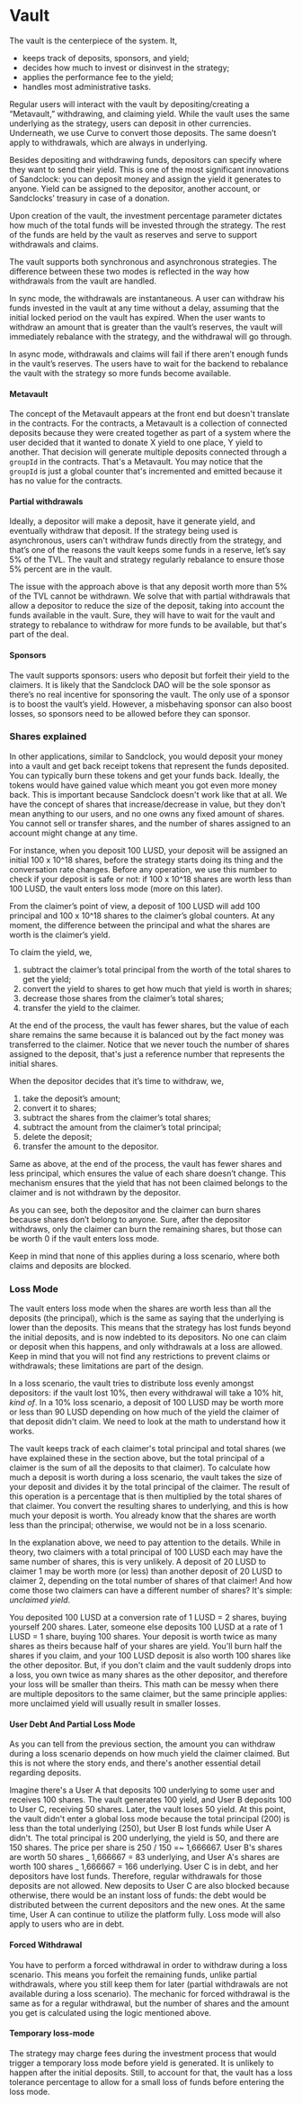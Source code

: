 # Vault

The vault is the centerpiece of the system. It,

* keeps track of deposits, sponsors, and yield;
* decides how much to invest or disinvest in the strategy;
* applies the performance fee to the yield;
* handles most administrative tasks.

Regular users will interact with the vault by depositing/creating a “Metavault,” withdrawing, and claiming yield. While the vault uses the same underlying as the strategy, users can deposit in other currencies. Underneath, we use Curve to convert those deposits. The same doesn’t apply to withdrawals, which are always in underlying.

Besides depositing and withdrawing funds, depositors can specify where they want to send their yield. This is one of the most significant innovations of Sandclock: you can deposit money and assign the yield it generates to anyone. Yield can be assigned to the depositor, another account, or Sandclocks’ treasury in case of a donation.

Upon creation of the vault, the investment percentage parameter dictates how much of the total funds will be invested through the strategy. The rest of the funds are held by the vault as reserves and serve to support withdrawals and claims.

The vault supports both synchronous and asynchronous strategies. The difference between these two modes is reflected in the way how withdrawals from the vault are handled.

In sync mode, the withdrawals are instantaneous. A user can withdraw his funds invested in the vault at any time without a delay, assuming that the initial locked period on the vault has expired. When the user wants to withdraw an amount that is greater than the vault’s reserves, the vault will immediately rebalance with the strategy, and the withdrawal will go through.

In async mode, withdrawals and claims will fail if there aren’t enough funds in the vault’s reserves. The users have to wait for the backend to rebalance the vault with the strategy so more funds become available.

#### Metavault

The concept of the Metavault appears at the front end but doesn't translate in the contracts. For the contracts, a Metavault is a collection of connected deposits because they were created together as part of a system where the user decided that it wanted to donate X yield to one place, Y yield to another. That decision will generate multiple deposits connected through a `groupId` in the contracts. That's a Metavault. You may notice that the `groupId` is just a global counter that's incremented and emitted because it has no value for the contracts.

#### Partial withdrawals

Ideally, a depositor will make a deposit, have it generate yield, and eventually withdraw that deposit. If the strategy being used is asynchronous, users can't withdraw funds directly from the strategy, and that’s one of the reasons the vault keeps some funds in a reserve, let’s say 5% of the TVL. The vault and strategy regularly rebalance to ensure those 5% percent are in the vault.

The issue with the approach above is that any deposit worth more than 5% of the TVL cannot be withdrawn. We solve that with partial withdrawals that allow a depositor to reduce the size of the deposit, taking into account the funds available in the vault. Sure, they will have to wait for the vault and strategy to rebalance to withdraw for more funds to be available, but that's part of the deal.

#### Sponsors

The vault supports sponsors: users who deposit but forfeit their yield to the claimers. It is likely that the Sandclock DAO will be the sole sponsor as there’s no real incentive for sponsoring the vault. The only use of a sponsor is to boost the vault’s yield. However, a misbehaving sponsor can also boost losses, so sponsors need to be allowed before they can sponsor.

### Shares explained

In other applications, similar to Sandclock, you would deposit your money into a vault and get back receipt tokens that represent the funds deposited. You can typically burn these tokens and get your funds back. Ideally, the tokens would have gained value which meant you got even more money back. This is important because Sandclock doesn't work like that at all. We have the concept of shares that increase/decrease in value, but they don't mean anything to our users, and no one owns any fixed amount of shares. You cannot sell or transfer shares, and the number of shares assigned to an account might change at any time.

For instance, when you deposit 100 LUSD, your deposit will be assigned an initial 100 x 10^18 shares, before the strategy starts doing its thing and the conversation rate changes. Before any operation, we use this number to check if your deposit is safe or not: if 100 x 10^18 shares are worth less than 100 LUSD, the vault enters loss mode (more on this later).

From the claimer’s point of view, a deposit of 100 LUSD will add 100 principal and 100 x 10^18 shares to the claimer’s global counters. At any moment, the difference between the principal and what the shares are worth is the claimer’s yield.

To claim the yield, we,

1. subtract the claimer’s total principal from the worth of the total shares to get the yield;
2. convert the yield to shares to get how much that yield is worth in shares;
3. decrease those shares from the claimer’s total shares;
4. transfer the yield to the claimer.

At the end of the process, the vault has fewer shares, but the value of each share remains the same because it is balanced out by the fact money was transferred to the claimer. Notice that we never touch the number of shares assigned to the deposit, that's just a reference number that represents the initial shares.

When the depositor decides that it’s time to withdraw, we,

1. take the deposit’s amount;
2. convert it to shares;
3. subtract the shares from the claimer’s total shares;
4. subtract the amount from the claimer’s total principal;
5. delete the deposit;
6. transfer the amount to the depositor.

Same as above, at the end of the process, the vault has fewer shares and less principal, which ensures the value of each share doesn’t change. This mechanism ensures that the yield that has not been claimed belongs to the claimer and is not withdrawn by the depositor.

As you can see, both the depositor and the claimer can burn shares because shares don’t belong to anyone. Sure, after the depositor withdraws, only the claimer can burn the remaining shares, but those can be worth 0 if the vault enters loss mode.

Keep in mind that none of this applies during a loss scenario, where both claims and deposits are blocked.

### Loss Mode

The vault enters loss mode when the shares are worth less than all the deposits (the principal), which is the same as saying that the underlying is lower than the deposits. This means that the strategy has lost funds beyond the initial deposits, and is now indebted to its depositors. No one can claim or deposit when this happens, and only withdrawals at a loss are allowed. Keep in mind that you will not find any restrictions to prevent claims or withdrawals; these limitations are part of the design.

In a loss scenario, the vault tries to distribute loss evenly amongst depositors: if the vault lost 10%, then every withdrawal will take a 10% hit, _kind of_. In a 10% loss scenario, a deposit of 100 LUSD may be worth more or less than 90 LUSD depending on how much of the yield the claimer of that deposit didn't claim. We need to look at the math to understand how it works.

The vault keeps track of each claimer's total principal and total shares (we have explained these in the section above, but the total principal of a claimer is the sum of all the deposits to that claimer). To calculate how much a deposit is worth during a loss scenario, the vault takes the size of your deposit and divides it by the total principal of the claimer. The result of this operation is a percentage that is then multiplied by the total shares of that claimer. You convert the resulting shares to underlying, and this is how much your deposit is worth. You already know that the shares are worth less than the principal; otherwise, we would not be in a loss scenario.

In the explanation above, we need to pay attention to the details. While in theory, two claimers with a total principal of 100 LUSD each may have the same number of shares, this is very unlikely. A deposit of 20 LUSD to claimer 1 may be worth more (or less) than another deposit of 20 LUSD to claimer 2, depending on the total number of shares of that claimer! And how come those two claimers can have a different number of shares? It's simple: _unclaimed yield_.

You deposited 100 LUSD at a conversion rate of 1 LUSD = 2 shares, buying yourself 200 shares. Later, someone else deposits 100 LUSD at a rate of 1 LUSD = 1 share, buying 100 shares. Your deposit is worth twice as many shares as theirs because half of your shares are yield. You'll burn half the shares if you claim, and your 100 LUSD deposit is also worth 100 shares like the other depositor. But, if you don't claim and the vault suddenly drops into a loss, you own twice as many shares as the other depositor, and therefore your loss will be smaller than theirs. This math can be messy when there are multiple depositors to the same claimer, but the same principle applies: more unclaimed yield will usually result in smaller losses.

#### User Debt And Partial Loss Mode

As you can tell from the previous section, the amount you can withdraw during a loss scenario depends on how much yield the claimer claimed. But this is not where the story ends, and there's another essential detail regarding deposits.

Imagine there's a User A that deposits 100 underlying to some user and receives 100 shares. The vault generates 100 yield, and User B deposits 100 to User C, receiving 50 shares. Later, the vault loses 50 yield. At this point, the vault didn't enter a global loss mode because the total principal (200) is less than the total underlying (250), but User B lost funds while User A didn't. The total principal is 200 underlying, the yield is 50, and there are 150 shares. The price per share is 250 / 150 =\~ 1,666667. User B's shares are worth 50 shares \_ 1,666667 = 83 underlying, and User A's shares are worth 100 shares \_ 1,666667 = 166 underlying. User C is in debt, and her depositors have lost funds. Therefore, regular withdrawals for those deposits are not allowed. New deposits to User C are also blocked because otherwise, there would be an instant loss of funds: the debt would be distributed between the current depositors and the new ones. At the same time, User A can continue to utilize the platform fully. Loss mode will also apply to users who are in debt.

#### Forced Withdrawal

You have to perform a forced withdrawal in order to withdraw during a loss scenario. This means you forfeit the remaining funds, unlike partial withdrawals, where you still keep them for later (partial withdrawals are not available during a loss scenario). The mechanic for forced withdrawal is the same as for a regular withdrawal, but the number of shares and the amount you get is calculated using the logic mentioned above.

#### Temporary loss-mode

The strategy may charge fees during the investment process that would trigger a temporary loss mode before yield is generated. It is unlikely to happen after the initial deposits. Still, to account for that, the vault has a loss tolerance percentage to allow for a small loss of funds before entering the loss mode.
